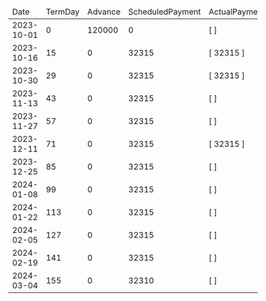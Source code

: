 <table><thead><tr><td>Date</td><td>TermDay</td><td>Advance</td><td>ScheduledPayment</td><td>ActualPayments</td><td>NetEffect</td><td>PaymentStatus</td><td>BalanceStatus</td><td>CumulativeInterest</td><td>NewInterest</td><td>NewPenaltyCharges</td><td>PrincipalPortion</td><td>ProductFeesPortion</td><td>InterestPortion</td><td>PenaltyChargesPortion</td><td>ProductFeesRefund</td><td>PrincipalBalance</td><td>ProductFeesBalance</td><td>InterestBalance</td><td>PenaltyChargesBalance</td></tr></thead><tbody><tr><td>2023-10-01</td><td>0</td><td>120000</td><td>0</td><td>[  ]</td><td>0</td><td>ValueNone</td><td>OpenBalance</td><td>0</td><td>0</td><td>0</td><td>0</td><td>0</td><td>0</td><td>0</td><td>0</td><td>120000</td><td>227364</td><td>0</td><td>0</td></tr><tr><td>2023-10-16</td><td>15</td><td>0</td><td>32315</td><td>[ 32315 ]</td><td>32315</td><td>PaymentMade</td><td>OpenBalance</td><td>1420</td><td>1420</td><td>0</td><td>10672</td><td>20223</td><td>1420</td><td>0</td><td>0</td><td>109328</td><td>207141</td><td>0</td><td>0</td></tr><tr><td>2023-10-30</td><td>29</td><td>0</td><td>32315</td><td>[ 32315 ]</td><td>32315</td><td>PaymentMade</td><td>OpenBalance</td><td>2627</td><td>1207</td><td>0</td><td>10746</td><td>20362</td><td>1207</td><td>0</td><td>0</td><td>98582</td><td>186779</td><td>0</td><td>0</td></tr><tr><td>2023-11-13</td><td>43</td><td>0</td><td>32315</td><td>[  ]</td><td>0</td><td>MissedPayment</td><td>OpenBalance</td><td>3716</td><td>1089</td><td>1000</td><td>0</td><td>0</td><td>0</td><td>0</td><td>0</td><td>98582</td><td>186779</td><td>1089</td><td>1000</td></tr><tr><td>2023-11-27</td><td>57</td><td>0</td><td>32315</td><td>[  ]</td><td>0</td><td>MissedPayment</td><td>OpenBalance</td><td>4805</td><td>1089</td><td>1000</td><td>0</td><td>0</td><td>0</td><td>0</td><td>0</td><td>98582</td><td>186779</td><td>2178</td><td>2000</td></tr><tr><td>2023-12-11</td><td>71</td><td>0</td><td>32315</td><td>[ 32315 ]</td><td>32315</td><td>NotYetDue</td><td>OpenBalance</td><td>5894</td><td>1089</td><td>0</td><td>9343</td><td>17705</td><td>3267</td><td>2000</td><td>0</td><td>89239</td><td>169074</td><td>0</td><td>0</td></tr><tr><td>2023-12-25</td><td>85</td><td>0</td><td>32315</td><td>[  ]</td><td>32315</td><td>NotYetDue</td><td>OpenBalance</td><td>6879</td><td>985</td><td>0</td><td>10823</td><td>20507</td><td>985</td><td>0</td><td>0</td><td>78416</td><td>148567</td><td>0</td><td>0</td></tr><tr><td>2024-01-08</td><td>99</td><td>0</td><td>32315</td><td>[  ]</td><td>32315</td><td>NotYetDue</td><td>OpenBalance</td><td>7745</td><td>866</td><td>0</td><td>10864</td><td>20585</td><td>866</td><td>0</td><td>0</td><td>67552</td><td>127982</td><td>0</td><td>0</td></tr><tr><td>2024-01-22</td><td>113</td><td>0</td><td>32315</td><td>[  ]</td><td>32315</td><td>NotYetDue</td><td>OpenBalance</td><td>8491</td><td>746</td><td>0</td><td>10905</td><td>20664</td><td>746</td><td>0</td><td>0</td><td>56647</td><td>107318</td><td>0</td><td>0</td></tr><tr><td>2024-02-05</td><td>127</td><td>0</td><td>32315</td><td>[  ]</td><td>32315</td><td>NotYetDue</td><td>OpenBalance</td><td>9116</td><td>625</td><td>0</td><td>10947</td><td>20743</td><td>625</td><td>0</td><td>0</td><td>45700</td><td>86575</td><td>0</td><td>0</td></tr><tr><td>2024-02-19</td><td>141</td><td>0</td><td>32315</td><td>[  ]</td><td>32315</td><td>NotYetDue</td><td>OpenBalance</td><td>9620</td><td>504</td><td>0</td><td>10989</td><td>20822</td><td>504</td><td>0</td><td>0</td><td>34711</td><td>65753</td><td>0</td><td>0</td></tr><tr><td>2024-03-04</td><td>155</td><td>0</td><td>32310</td><td>[  ]</td><td>32310</td><td>NotYetDue</td><td>OpenBalance</td><td>10003</td><td>383</td><td>0</td><td>11029</td><td>20898</td><td>383</td><td>0</td><td>0</td><td>23682</td><td>44855</td><td>0</td><td>0</td></tr></tbody></table>